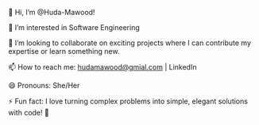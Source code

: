👋 Hi, I’m @Huda-Mawood!

👀 I’m interested in Software Engineering

💞️ I’m looking to collaborate on exciting projects where I can contribute my expertise or learn something new.

📫 How to reach me: hudamawood@gmial.com | LinkedIn

😄 Pronouns: She/Her

⚡ Fun fact: I love turning complex problems into simple, elegant solutions with code! 🚀

<!--- Huda-Mawood/Huda-Mawood is a ✨ special ✨ repository because its `README.md` (this file) appears on your GitHub profile. You can click the Preview link to take a look at your changes. --->

